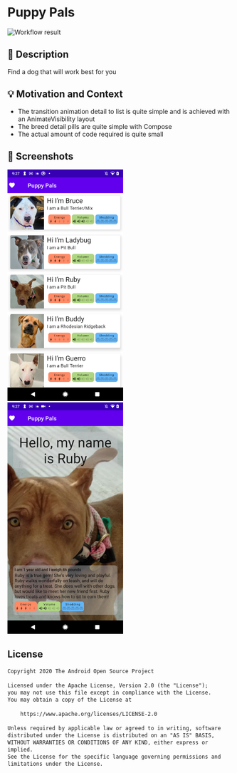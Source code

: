 # Puppy Pals

![Workflow result](https://github.com/scottfennell/android-dev-challenge-compose/workflows/Check/badge.svg)


## :scroll: Description
Find a dog that will work best for you


## :bulb: Motivation and Context
* The transition animation detail to list is quite simple and is achieved with an AnimateVisibility layout
* The breed detail pills are quite simple with Compose
* The actual amount of code required is quite small


## :camera_flash: Screenshots
<!-- You can add more screenshots here if you like -->
<img src="/results/Screenshot_20210301-212726.png" width="260">&emsp;<img src="/results/Screenshot_20210301-212749.png" width="260">

## License
```
Copyright 2020 The Android Open Source Project

Licensed under the Apache License, Version 2.0 (the "License");
you may not use this file except in compliance with the License.
You may obtain a copy of the License at

    https://www.apache.org/licenses/LICENSE-2.0

Unless required by applicable law or agreed to in writing, software
distributed under the License is distributed on an "AS IS" BASIS,
WITHOUT WARRANTIES OR CONDITIONS OF ANY KIND, either express or implied.
See the License for the specific language governing permissions and
limitations under the License.
```

